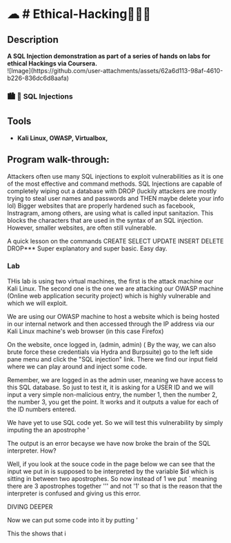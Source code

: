 <h1> ☁ # Ethical-Hacking👨🏿‍💻 </h1>
<h2> Description</h2>
<b>A SQL Injection demonstration as part of a series of hands on labs for ethical Hackings via Coursera.</b>
<br />
![Image](https://github.com/user-attachments/assets/62a6d113-98af-4610-b226-836dc6d8aafa)

<h3>🏙 💉 SQL Injections  </h3>
<h2>Tools</h2>

- <b>Kali Linux, OWASP, Virtualbox, </b>

<h2>Program walk-through:</h2>

<p align="center">

Attackers often use many SQL injections to exploit vulnerabilities as it is one of the most effective and command methods. 
SQL Injections are capable of completely wiping out a database with DROP (luckily attackers are mostly trying to steal user names and passwords and THEN maybe delete your info lol) Bigger websites that are properly hardened such as facebook, Instragram, among others, 
are using what is called input sanitazion. This blocks the characters that are used in the syntax of an SQL injection. However, smaller websites, are often still vulnerable.

A quick lesson on the commands 
CREATE SELECT UPDATE INSERT DELETE DROP***
Super explanatory and super basic. Easy day.

<h3>Lab</h3>
THis lab is using two virtual machines, the first is the attack machine our Kali Linux. The second one is the one we are attacking our OWASP machine (Online web application security project) which is highly vulnerable and which we will exploit.

We are using our OWASP machine to host a website which is being hosted in our internal network and then accessed through the IP address via our Kali Linux machine's web browser (in this case Firefox)

On the website, once logged in, (admin, admin) ( By the way, we can also brute force these credentials via Hydra and Burpsuite) go to the left side pane menu and click the "SQL injection" link. There we find our 
input field where we can play around and inject some code.

Remember, we are logged in as the admin user, meaning we have access to this SQL database. So just to test it, it is asking for a USER ID and we will input a very simple non-malicious entry, the number 1, then the number 2, the number 3, you get the point. It works and it outputs a value for each of the ID numbers entered.

We have yet to use SQL code yet. So we will test this vulnerability by simply imputing the an apostrophe ' 

The output is an error becayse we have now broke the brain of the SQL interpreter. How?

Well, if you look at the souce code in the page below we can see that the input we put in is supposed to be interpreted by the variable $id which is sitting in between two apostrophes. So now instead of 1 we put ` meaning there are 3 apostrophes together ''' and not '1'  so that is the reason that the interpreter is confused and giving us this error. 

DIVING DEEPER 


Now we can put some code into it by putting '

This the shows that i
<img></img>


</p>

<!--
 ```diff
- text in red
+ text in green
! text in orange
# text in gray
@@ text in purple (and bold)@@
```
--!>
